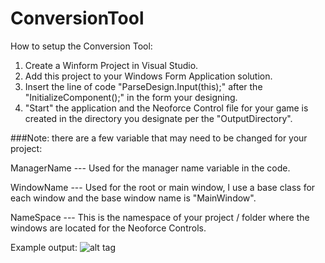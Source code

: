 # ConversionTool

How to setup the Conversion Tool:

1. Create a Winform Project in Visual Studio.
2. Add this project to your Windows Form Application solution.
3. Insert the line of code "ParseDesign.Input(this);" after the "InitializeComponent();" in the form your designing.
4. "Start" the application and the Neoforce Control file for your game is created in the directory you designate per the "OutputDirectory".


###Note: there are a few variable that may need to be changed for your project:

ManagerName --- Used for the manager name variable in the code.

WindowName --- Used for the root or main window, I use a base class for each window and the base window name is "MainWindow".

NameSpace --- This is the namespace of your project / folder where the windows are located for the Neoforce Controls.


Example output:
![alt tag](https://snag.gy/KcohOP.jpg)
